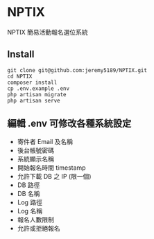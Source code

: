 # NPTIX
NPTIX 簡易活動報名選位系統

## Install
    git clone git@github.com:jeremy5189/NPTIX.git
    cd NPTIX
    composer install
    cp .env.example .env
    php artisan migrate
    php artisan serve

## 編輯 .env 可修改各種系統設定

- 寄件者 Email 及名稱
- 後台帳號密碼
- 系統顯示名稱
- 開始報名時間 timestamp
- 允許下載 DB 之 IP (限一個)
- DB 路徑
- DB 名稱
- Log 路徑
- Log 名稱
- 報名人數限制
- 允許或拒絕報名
